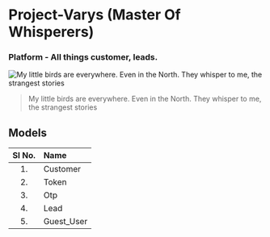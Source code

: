 # Project-Varys (Master Of Whisperers)

### Platform - All things customer, leads.

![My little birds are everywhere. Even in the North. They whisper to me, the strangest stories](https://www.scrolldroll.com/wp-content/uploads/2017/08/Lord-Varys-2.jpg)

> My little birds are everywhere. Even in the North. They whisper to me, the strangest stories

## Models

| Sl No. | Name       |
| :----: | :--------- |
|   1.   | Customer   |
|   2.   | Token      |
|   3.   | Otp        |
|   4.   | Lead       |
|   5.   | Guest_User |
